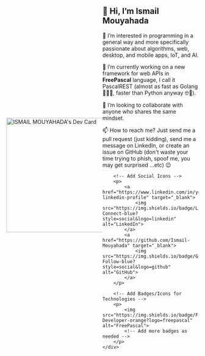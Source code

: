 <div style="display: flex; align-items: center;">
    <div style="width: 50%;">
        <a href="https://app.daily.dev/Ismailmou">
            <img style="width: 300px;" src="https://api.daily.dev/devcards/0a45982b30de4b38871478d4dc94ac36.png?r=nde" width="400" alt="ISMAIL MOUYAHADA's Dev Card"/>
        </a>
    </div>
    <div style="width: 50%;">
        <h2>👋 Hi, I’m Ismail Mouyahada</h2>
        <p>👀 I’m interested in programming in a general way and more specifically passionate about algorithms, web, desktop, and mobile apps, IoT, and AI.</p>
        <p>🌱 I’m currently working on a new framework for web APIs in <strong>FreePascal</strong> language, I call it PascalREST (almost as fast as Golang 🧐🤣🎉, faster than Python anyway 🤓🎉).</p>
        <p>💞️ I’m looking to collaborate with anyone who shares the same mindset.</p>
        <p>📫 How to reach me? Just send me a pull request (just kidding), send me a message on LinkedIn, or create an issue on GitHub (don't waste your time trying to phish, spoof me, you may get surprised ...etc) 😉</p>
        
        <!-- Add Social Icons -->
        <p>
            <a href="https://www.linkedin.com/in/your-linkedin-profile" target="_blank">
                <img src="https://img.shields.io/badge/LinkedIn-Connect-blue?style=social&logo=linkedin" alt="LinkedIn">
            </a>
            <a href="https://github.com/Ismail-Mouyahada" target="_blank">
                <img src="https://img.shields.io/badge/GitHub-Follow-blue?style=social&logo=github" alt="GitHub">
            </a>
        </p>
        
        <!-- Add Badges/Icons for Technologies -->
        <p>
            <img src="https://img.shields.io/badge/FreePascal-Developer-orange?logo=freepascal" alt="FreePascal">
            <!-- Add more badges as needed -->
        </p>
    </div>
</div>
